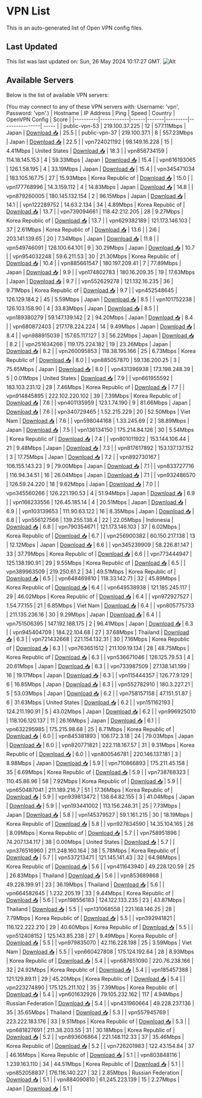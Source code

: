 # VPN List

This is an auto-generated list of Open VPN config files.

## Last Updated

This list was last updated on: Sun, 26 May 2024 10:17:27 GMT.
![Alt](https://repobeats.axiom.co/api/embed/186b98318ef1479477931607c1ad7d823f12451f.svg "Repobeats analytics image")

## Available Servers

Below is the list of available VPN servers:

(You may connect to any of these VPN servers with: Username: 'vpn', Password: 'vpn'.)
| Hostname | IP Address | Ping | Speed | Country | OpenVPN Config | Score |
|----------|------------|------|-------|---------|----------------| ----- |
| public-vpn-53 | 219.100.37.225 | 12 | 577.11Mbps | Japan | [Download 📥](./configs/server_0_JP.ovpn) | 25.5 |
| public-vpn-37 | 219.100.37.1 | 8 | 557.23Mbps | Japan | [Download 📥](./configs/server_1_JP.ovpn) | 22.5 |
| vpn724021192 | 98.149.16.228 | 15 | 4.41Mbps | United States | [Download 📥](./configs/server_2_US.ovpn) | 18.3 |
| vpn856734159 | 114.18.145.153 | 4 | 59.33Mbps | Japan | [Download 📥](./configs/server_3_JP.ovpn) | 15.4 |
| vpn616193065 | 126.1.58.195 | 4 | 33.19Mbps | Japan | [Download 📥](./configs/server_4_JP.ovpn) | 15.4 |
| vpn345471034 | 183.105.167.75 | 27 | 15.93Mbps | Korea Republic of | [Download 📥](./configs/server_5_KR.ovpn) | 15.0 |
| vpn177768996 | 14.3.159.112 | 4 | 14.83Mbps | Japan | [Download 📥](./configs/server_6_JP.ovpn) | 14.8 |
| vpn879260005 | 180.145.132.154 | 2 | 96.15Mbps | Japan | [Download 📥](./configs/server_7_JP.ovpn) | 14.1 |
| vpn122289752 | 14.63.2.134 | 34 | 4.89Mbps | Korea Republic of | [Download 📥](./configs/server_8_KR.ovpn) | 13.7 |
| vpn739094661 | 118.42.212.205 | 28 | 9.27Mbps | Korea Republic of | [Download 📥](./configs/server_9_KR.ovpn) | 13.7 |
| vpn629382189 | 121.173.146.103 | 37 | 2.61Mbps | Korea Republic of | [Download 📥](./configs/server_10_KR.ovpn) | 13.6 |
| 2i6 | 203.141.139.65 | 20 | 7.34Mbps | Japan | [Download 📥](./configs/server_11_JP.ovpn) | 11.8 |
| vpn549746091 | 126.100.64.101 | 9 | 30.29Mbps | Japan | [Download 📥](./configs/server_12_JP.ovpn) | 10.7 |
| vpn954032248 | 59.6.211.53 | 30 | 21.30Mbps | Korea Republic of | [Download 📥](./configs/server_13_KR.ovpn) | 10.4 |
| vpn885661547 | 180.197.209.41 | 7 | 77.89Mbps | Japan | [Download 📥](./configs/server_14_JP.ovpn) | 9.9 |
| vpn174802783 | 180.16.209.35 | 19 | 17.63Mbps | Japan | [Download 📥](./configs/server_15_JP.ovpn) | 9.7 |
| vpn552629278 | 121.132.16.235 | 36 | 9.71Mbps | Korea Republic of | [Download 📥](./configs/server_16_KR.ovpn) | 9.7 |
| vpn452548645 | 126.129.184.2 | 45 | 5.59Mbps | Japan | [Download 📥](./configs/server_17_JP.ovpn) | 8.5 |
| vpn101752238 | 126.103.158.90 | 4 | 33.83Mbps | Japan | [Download 📥](./configs/server_18_JP.ovpn) | 8.5 |
| vpn189380279 | 59.147.139.142 | 2 | 94.20Mbps | Japan | [Download 📥](./configs/server_19_JP.ovpn) | 8.4 |
| vpn680872403 | 217.178.224.224 | 14 | 9.49Mbps | Japan | [Download 📥](./configs/server_20_JP.ovpn) | 8.4 |
| vpn988915039 | 157.65.117.127 | 3 | 56.22Mbps | Japan | [Download 📥](./configs/server_21_JP.ovpn) | 8.2 |
| vpn251634266 | 119.175.224.182 | 19 | 23.26Mbps | Japan | [Download 📥](./configs/server_22_JP.ovpn) | 8.2 |
| vpn260095853 | 118.38.195.166 | 25 | 6.73Mbps | Korea Republic of | [Download 📥](./configs/server_23_KR.ovpn) | 8.0 |
| vpn885057870 | 59.136.200.25 | 3 | 75.65Mbps | Japan | [Download 📥](./configs/server_24_JP.ovpn) | 8.0 |
| vpn431396938 | 173.198.248.39 | 5 | 0.01Mbps | United States | [Download 📥](./configs/server_25_US.ovpn) | 7.9 |
| vpn661955592 | 183.103.231.12 | 28 | 7.46Mbps | Korea Republic of | [Download 📥](./configs/server_26_KR.ovpn) | 7.7 |
| vpn914845895 | 222.102.220.102 | 39 | 7.39Mbps | Korea Republic of | [Download 📥](./configs/server_27_KR.ovpn) | 7.6 |
| vpn401135959 | 123.1.74.190 | 9 | 81.66Mbps | Japan | [Download 📥](./configs/server_28_JP.ovpn) | 7.6 |
| vpn340729465 | 1.52.215.229 | 20 | 52.50Mbps | Viet Nam | [Download 📥](./configs/server_29_VN.ovpn) | 7.6 |
| vpn598044168 | 1.33.245.69 | 2 | 38.89Mbps | Japan | [Download 📥](./configs/server_30_JP.ovpn) | 7.5 |
| vpn136134150 | 175.214.84.126 | 30 | 5.54Mbps | Korea Republic of | [Download 📥](./configs/server_31_KR.ovpn) | 7.4 |
| vpn801011922 | 153.144.106.44 | 21 | 9.48Mbps | Japan | [Download 📥](./configs/server_32_JP.ovpn) | 7.3 |
| vpn817617892 | 153.137.137.152 | 3 | 17.75Mbps | Japan | [Download 📥](./configs/server_33_JP.ovpn) | 7.2 |
| vpn892730167 | 106.155.143.23 | 9 | 79.00Mbps | Japan | [Download 📥](./configs/server_34_JP.ovpn) | 7.1 |
| vpn833727716 | 116.94.34.51 | 16 | 26.04Mbps | Japan | [Download 📥](./configs/server_35_JP.ovpn) | 7.1 |
| vpn932486570 | 126.59.24.220 | 18 | 9.62Mbps | Japan | [Download 📥](./configs/server_36_JP.ovpn) | 7.0 |
| vpn345560266 | 126.221.190.53 | 4 | 51.94Mbps | Japan | [Download 📥](./configs/server_37_JP.ovpn) | 6.9 |
| vpn166233556 | 126.45.185.14 | 4 | 20.51Mbps | Japan | [Download 📥](./configs/server_38_JP.ovpn) | 6.9 |
| vpn103139653 | 111.90.63.122 | 16 | 8.35Mbps | Japan | [Download 📥](./configs/server_39_JP.ovpn) | 6.8 |
| vpn556127566 | 139.255.138.4 | 22 | 22.05Mbps | Indonesia | [Download 📥](./configs/server_40_ID.ovpn) | 6.8 |
| vpn790354671 | 121.173.146.103 | 37 | 6.02Mbps | Korea Republic of | [Download 📥](./configs/server_41_KR.ovpn) | 6.7 |
| vpn256900382 | 60.150.217.138 | 13 | 12.12Mbps | Japan | [Download 📥](./configs/server_42_JP.ovpn) | 6.6 |
| vpn345239909 | 58.226.81.147 | 33 | 37.79Mbps | Korea Republic of | [Download 📥](./configs/server_43_KR.ovpn) | 6.6 |
| vpn773444947 | 125.138.190.91 | 29 | 9.55Mbps | Korea Republic of | [Download 📥](./configs/server_44_KR.ovpn) | 6.5 |
| vpn389963509 | 219.250.61.2 | 34 | 49.51Mbps | Korea Republic of | [Download 📥](./configs/server_45_KR.ovpn) | 6.5 |
| vpn648469810 | 118.33.142.71 | 32 | 45.89Mbps | Korea Republic of | [Download 📥](./configs/server_46_KR.ovpn) | 6.4 |
| vpn649538938 | 121.185.245.117 | 29 | 46.02Mbps | Korea Republic of | [Download 📥](./configs/server_47_KR.ovpn) | 6.4 |
| vpn972927527 | 1.54.77.155 | 21 | 6.85Mbps | Viet Nam | [Download 📥](./configs/server_48_VN.ovpn) | 6.4 |
| vpn805775733 | 211.135.236.16 | 30 | 9.29Mbps | Japan | [Download 📥](./configs/server_49_JP.ovpn) | 6.4 |
| vpn751506395 | 147.192.188.175 | 2 | 96.41Mbps | Japan | [Download 📥](./configs/server_50_JP.ovpn) | 6.3 |
| vpn945404709 | 184.22.104.68 | 27 | 37.68Mbps | Thailand | [Download 📥](./configs/server_51_TH.ovpn) | 6.3 |
| vpn721432668 | 221.154.132.31 | 30 | 7.16Mbps | Korea Republic of | [Download 📥](./configs/server_52_KR.ovpn) | 6.3 |
| vpn763651512 | 211.109.19.134 | 28 | 48.75Mbps | Korea Republic of | [Download 📥](./configs/server_53_KR.ovpn) | 6.3 |
| vpn536671046 | 126.125.79.53 | 4 | 20.61Mbps | Japan | [Download 📥](./configs/server_54_JP.ovpn) | 6.3 |
| vpn733987509 | 27.138.141.199 | 16 | 19.17Mbps | Japan | [Download 📥](./configs/server_55_JP.ovpn) | 6.3 |
| vpn115444357 | 126.77.9.129 | 6 | 16.85Mbps | Japan | [Download 📥](./configs/server_56_JP.ovpn) | 6.3 |
| vpn552782910 | 180.3.227.21 | 5 | 53.03Mbps | Japan | [Download 📥](./configs/server_57_JP.ovpn) | 6.2 |
| vpn758157158 | 47.151.51.87 | 6 | 31.63Mbps | United States | [Download 📥](./configs/server_58_US.ovpn) | 6.2 |
| vpn151162193 | 124.211.190.91 | 5 | 43.02Mbps | Japan | [Download 📥](./configs/server_59_JP.ovpn) | 6.2 |
| vpn996925010 | 118.106.120.137 | 11 | 26.16Mbps | Japan | [Download 📥](./configs/server_60_JP.ovpn) | 6.1 |
| vpn632295985 | 175.215.98.68 | 25 | 8.71Mbps | Korea Republic of | [Download 📥](./configs/server_61_KR.ovpn) | 6.0 |
| vpn845381893 | 106.172.3.18 | 24 | 79.03Mbps | Japan | [Download 📥](./configs/server_62_JP.ovpn) | 6.0 |
| vpn820771821 | 222.118.167.57 | 31 | 9.31Mbps | Korea Republic of | [Download 📥](./configs/server_63_KR.ovpn) | 6.0 |
| vpn800546781 | 220.146.137.181 | 3 | 8.98Mbps | Japan | [Download 📥](./configs/server_64_JP.ovpn) | 5.9 |
| vpn710866893 | 175.211.45.158 | 35 | 6.69Mbps | Korea Republic of | [Download 📥](./configs/server_65_KR.ovpn) | 5.9 |
| vpn738768323 | 110.45.86.96 | 58 | 7.92Mbps | Korea Republic of | [Download 📥](./configs/server_66_KR.ovpn) | 5.9 |
| vpn650487041 | 211.189.216.7 | 51 | 17.36Mbps | Korea Republic of | [Download 📥](./configs/server_67_KR.ovpn) | 5.9 |
| vpn939813472 | 138.64.82.155 | 3 | 41.04Mbps | Japan | [Download 📥](./configs/server_68_JP.ovpn) | 5.9 |
| vpn193441002 | 113.156.248.31 | 25 | 7.73Mbps | Japan | [Download 📥](./configs/server_69_JP.ovpn) | 5.8 |
| vpn145379527 | 59.1.161.215 | 30 | 18.19Mbps | Korea Republic of | [Download 📥](./configs/server_70_KR.ovpn) | 5.8 |
| vpn927834590 | 14.35.104.165 | 26 | 8.09Mbps | Korea Republic of | [Download 📥](./configs/server_71_KR.ovpn) | 5.7 |
| vpn758951896 | 74.207.134.117 | 38 | 0.00Mbps | United States | [Download 📥](./configs/server_72_US.ovpn) | 5.7 |
| vpn376516960 | 211.248.160.164 | 38 | 5.78Mbps | Korea Republic of | [Download 📥](./configs/server_73_KR.ovpn) | 5.7 |
| vpn537213471 | 121.145.141.43 | 32 | 64.98Mbps | Korea Republic of | [Download 📥](./configs/server_74_KR.ovpn) | 5.6 |
| vpn411643940 | 49.228.120.59 | 25 | 26.83Mbps | Thailand | [Download 📥](./configs/server_75_TH.ovpn) | 5.6 |
| vpn853689868 | 49.228.199.91 | 23 | 36.19Mbps | Thailand | [Download 📥](./configs/server_76_TH.ovpn) | 5.6 |
| vpn664582645 | 1.232.205.19 | 33 | 9.44Mbps | Korea Republic of | [Download 📥](./configs/server_77_KR.ovpn) | 5.6 |
| vpn198556183 | 124.122.133.235 | 23 | 43.87Mbps | Thailand | [Download 📥](./configs/server_78_TH.ovpn) | 5.5 |
| vpn131068558 | 221.168.146.25 | 28 | 7.79Mbps | Korea Republic of | [Download 📥](./configs/server_79_KR.ovpn) | 5.5 |
| vpn392941821 | 116.122.222.210 | 29 | 40.60Mbps | Korea Republic of | [Download 📥](./configs/server_80_KR.ovpn) | 5.5 |
| vpn512408152 | 125.143.85.238 | 27 | 9.49Mbps | Korea Republic of | [Download 📥](./configs/server_81_KR.ovpn) | 5.5 |
| vpn979835070 | 42.116.228.198 | 25 | 3.59Mbps | Viet Nam | [Download 📥](./configs/server_82_VN.ovpn) | 5.5 |
| vpn660427808 | 175.124.192.64 | 28 | 8.93Mbps | Korea Republic of | [Download 📥](./configs/server_83_KR.ovpn) | 5.4 |
| vpn687651090 | 220.76.238.166 | 32 | 24.92Mbps | Korea Republic of | [Download 📥](./configs/server_84_KR.ovpn) | 5.4 |
| vpn185457388 | 121.129.89.11 | 29 | 45.20Mbps | Korea Republic of | [Download 📥](./configs/server_85_KR.ovpn) | 5.4 |
| vpn223274890 | 175.125.211.102 | 35 | 7.39Mbps | Korea Republic of | [Download 📥](./configs/server_86_KR.ovpn) | 5.4 |
| vpn601632926 | 79.105.232.162 | 117 | 4.94Mbps | Russian Federation | [Download 📥](./configs/server_87_RU.ovpn) | 5.4 |
| vpn431960664 | 49.228.237.136 | 35 | 35.65Mbps | Thailand | [Download 📥](./configs/server_88_TH.ovpn) | 5.3 |
| vpn557945769 | 223.222.183.176 | 33 | 9.51Mbps | Korea Republic of | [Download 📥](./configs/server_89_KR.ovpn) | 5.3 |
| vpn681827691 | 211.38.203.55 | 31 | 30.18Mbps | Korea Republic of | [Download 📥](./configs/server_90_KR.ovpn) | 5.2 |
| vpn893606864 | 221.148.112.33 | 37 | 35.46Mbps | Korea Republic of | [Download 📥](./configs/server_91_KR.ovpn) | 5.2 |
| vpn726201983 | 122.43.154.84 | 37 | 46.16Mbps | Korea Republic of | [Download 📥](./configs/server_92_KR.ovpn) | 5.1 |
| vpn803848116 | 1.239.163.110 | 34 | 44.51Mbps | Korea Republic of | [Download 📥](./configs/server_93_KR.ovpn) | 5.1 |
| vpn852058837 | 176.116.140.227 | 32 | 2.85Mbps | Russian Federation | [Download 📥](./configs/server_94_RU.ovpn) | 5.1 |
| vpn884090810 | 61.245.223.139 | 15 | 2.27Mbps | Japan | [Download 📥](./configs/server_95_JP.ovpn) | 5.1 |
